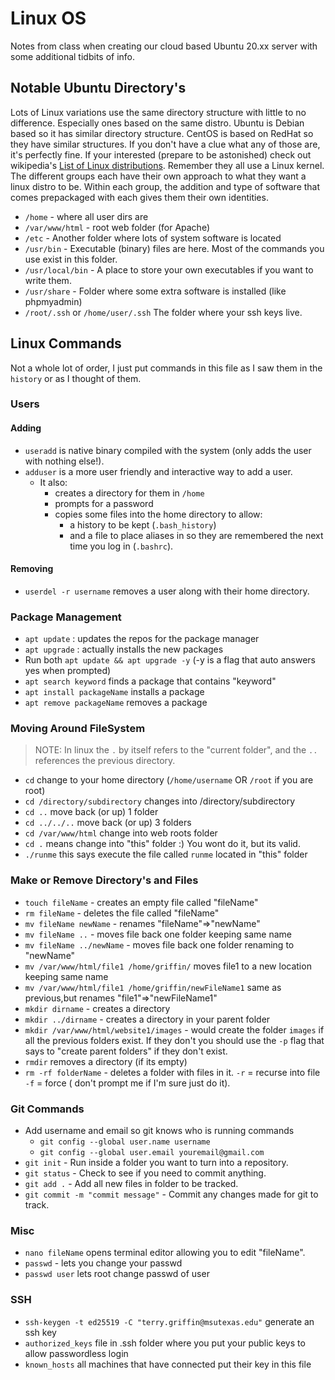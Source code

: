 # Linux OS

Notes from class when creating our cloud based Ubuntu 20.xx server with some additional tidbits of info.

## Notable Ubuntu Directory's

Lots of Linux variations use the same directory structure with little to no difference. Especially ones based on the same distro. Ubuntu is Debian based so it has similar directory structure. CentOS is based on RedHat so they have similar structures. If you don't have a clue what any of those are, it's perfectly fine. If your interested (prepare to be astonished) check out wikipedia's [List of Linux distributions](https://en.wikipedia.org/wiki/List_of_Linux_distributions). Remember they all use a Linux kernel. The different groups each have their own approach to what they want a linux distro to be.  Within each group, the addition and type of software that comes prepackaged with each gives them their own identities.

- `/home` - where all user dirs are
- `/var/www/html` - root web folder (for Apache)
- `/etc` - Another folder where lots of system software is located
- `/usr/bin` - Executable (binary) files are here. Most of the commands you use exist in this folder.
- `/usr/local/bin` - A place to store your own executables if you want to write them.
- `/usr/share` - Folder where some extra software is installed (like phpmyadmin)
- `/root/.ssh` or `/home/user/.ssh` The folder where your ssh keys live.


## Linux Commands

Not a whole lot of order, I just put commands in this file as I saw them in the `history` or as I thought of them.

### Users

#### Adding

- `useradd` is native binary compiled with the system (only adds the user with nothing else!). 
- `adduser` is a more user friendly and interactive way to add a user. 
  - It also: 
    -   creates a directory for them in `/home`
    -   prompts for a password
    -   copies some files into the home directory to allow:
        -   a history to be kept (`.bash_history`)
        -   and a file to place aliases in so they are remembered the next time you log in (`.bashrc`).
#### Removing
- `userdel -r username` removes a user along with their home directory.

### Package Management

- `apt update` : updates the repos for the package manager
- `apt upgrade` : actually installs the new packages
- Run both `apt update && apt upgrade -y` (-y is a flag that auto answers yes when prompted)
- `apt search keyword` finds a package that contains "keyword"
- `apt install packageName` installs a package
- `apt remove packageName` removes a package

### Moving Around FileSystem

>NOTE: In linux the `.` by itself refers to the "current folder", and the `..` references the previous directory.

- `cd` change to your home directory (`/home/username` OR `/root` if you are root)
- `cd /directory/subdirectory` changes into  /directory/subdirectory
- `cd ..` move back (or up) 1 folder
- `cd ../../..` move back (or up) 3 folders
- `cd /var/www/html` change into web roots folder
- `cd .` means change into "this" folder :) You wont do it, but its valid.
- `./runme` this says execute the file called `runme` located in "this" folder


### Make or Remove Directory's and Files

- `touch fileName` - creates an empty file called "fileName"
- `rm fileName` - deletes the file called "fileName"
- `mv fileName newName` - renames "fileName"=>"newName"
- `mv fileName ..` - moves file back one folder keeping same name
- `mv fileName ../newName` - moves file back one folder renaming to "newName"
- `mv /var/www/html/file1 /home/griffin/` moves file1 to a new location keeping same name
- `mv /var/www/html/file1 /home/griffin/newFileName1` same as previous,but renames "file1"=>"newFileName1"
- `mkdir dirname` - creates a directory
- `mkdir ../dirname` - creates a directory in your parent folder
- `mkdir /var/www/html/website1/images` - would create the folder `images` if all the previous folders exist. If they don't you should use the `-p` flag that says to "create parent folders" if they don't exist.
- `rmdir` removes a directory (if its empty)
- `rm -rf folderName` - deletes a folder with files in it. `-r` = recurse into file `-f` = force ( don't prompt me if I'm sure just do it).




### Git Commands

- Add username and email so git knows who is running commands
  - `git config --global user.name username`
  - `git config --global user.email youremail@gmail.com`
- `git init` - Run inside a folder you want to turn into a repository.
- `git status` - Check to see if you need to commit anything.
- `git add .` - Add all new files in folder to be tracked.
- `git commit -m "commit message"` - Commit any changes made for git to track.

### Misc

- `nano fileName` opens terminal editor allowing you to edit "fileName".
- `passwd` - lets you change your passwd
- `passwd user` lets root change passwd of user

### SSH

- `ssh-keygen -t ed25519 -C "terry.griffin@msutexas.edu"` generate an ssh key
- `authorized_keys` file in .ssh folder where you put your public keys to allow passwordless login
- `known_hosts` all machines that have connected put their key in this file 